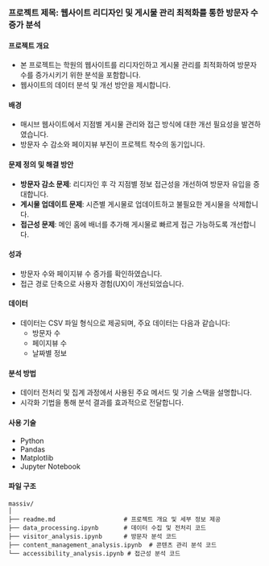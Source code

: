 ### 프로젝트 제목: 웹사이트 리디자인 및 게시물 관리 최적화를 통한 방문자 수 증가 분석

#### 프로젝트 개요
- 본 프로젝트는 학원의 웹사이트를 리디자인하고 게시물 관리를 최적화하여 방문자 수를 증가시키기 위한 분석을 포함합니다.
- 웹사이트의 데이터 분석 및 개선 방안을 제시합니다.

#### 배경
- 매시브 웹사이트에서 지점별 게시물 관리와 접근 방식에 대한 개선 필요성을 발견하였습니다.
- 방문자 수 감소와 페이지뷰 부진이 프로젝트 착수의 동기입니다.

#### 문제 정의 및 해결 방안
- **방문자 감소 문제**: 리디자인 후 각 지점별 정보 접근성을 개선하여 방문자 유입을 증대합니다.
- **게시물 업데이트 문제**: 시즌별 게시물로 업데이트하고 불필요한 게시물을 삭제합니다.
- **접근성 문제**: 메인 홈에 배너를 추가해 게시물로 빠르게 접근 가능하도록 개선합니다.

#### 성과
- 방문자 수와 페이지뷰 수 증가를 확인하였습니다.
- 접근 경로 단축으로 사용자 경험(UX)이 개선되었습니다.

#### 데이터
- 데이터는 CSV 파일 형식으로 제공되며, 주요 데이터는 다음과 같습니다:
  - 방문자 수
  - 페이지뷰 수
  - 날짜별 정보

#### 분석 방법
- 데이터 전처리 및 집계 과정에서 사용된 주요 메서드 및 기술 스택을 설명합니다.
- 시각화 기법을 통해 분석 결과를 효과적으로 전달합니다.

#### 사용 기술
- Python
- Pandas
- Matplotlib
- Jupyter Notebook

#### 파일 구조
```plaintext
massiv/
│
├── readme.md                   # 프로젝트 개요 및 세부 정보 제공
├── data_processing.ipynb       # 데이터 수집 및 전처리 코드
├── visitor_analysis.ipynb      # 방문자 분석 코드
├── content_management_analysis.ipynb  # 콘텐츠 관리 분석 코드
└── accessibility_analysis.ipynb # 접근성 분석 코드
